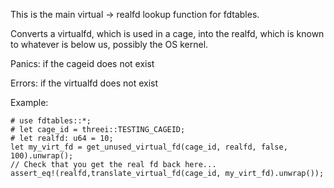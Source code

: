 This is the main virtual -> realfd lookup function for fdtables.  

Converts a virtualfd, which is used in a cage, into the realfd, which 
is known to whatever is below us, possibly the OS kernel.

Panics:
    if the cageid does not exist

Errors:
    if the virtualfd does not exist

Example:
```
# use fdtables::*;
# let cage_id = threei::TESTING_CAGEID;
# let realfd: u64 = 10;
let my_virt_fd = get_unused_virtual_fd(cage_id, realfd, false, 100).unwrap();
// Check that you get the real fd back here...
assert_eq!(realfd,translate_virtual_fd(cage_id, my_virt_fd).unwrap());
```
